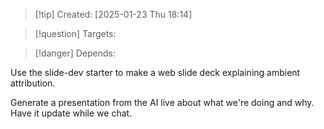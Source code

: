 
>[!tip] Created: [2025-01-23 Thu 18:14]

>[!question] Targets: 

>[!danger] Depends: 

Use the slide-dev starter to make a web slide deck explaining ambient attribution.

Generate a presentation from the AI live about what we're doing and why.  Have it update while we chat.